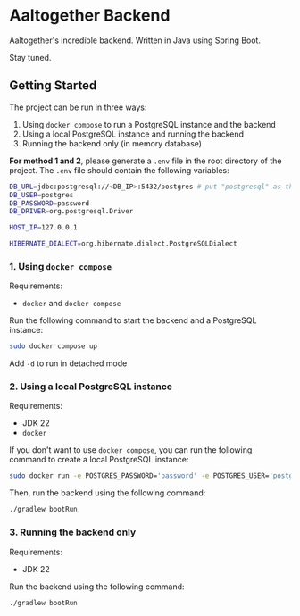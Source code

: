 # Aaltogether Backend

Aaltogether's incredible backend. Written in Java using Spring Boot.

Stay tuned. 

## Getting Started

The project can be run in three ways:
1. Using `docker compose` to run a PostgreSQL instance and the backend
2. Using a local PostgreSQL instance and running the backend
3. Running the backend only (in memory database)

**For method 1 and 2**, please generate a `.env` file in the root directory of the project. The `.env` file should contain the following variables:
 
```bash
DB_URL=jdbc:postgresql://<DB_IP>:5432/postgres # put "postgresql" as the DB_IP if you wanna use docker compose, "localhost" otherwise
DB_USER=postgres
DB_PASSWORD=password
DB_DRIVER=org.postgresql.Driver

HOST_IP=127.0.0.1

HIBERNATE_DIALECT=org.hibernate.dialect.PostgreSQLDialect
```

### 1. Using `docker compose`

Requirements:
- `docker` and `docker compose` 

Run the following command to start the backend and a PostgreSQL instance:

```bash
sudo docker compose up
```

Add `-d` to run in detached mode

### 2. Using a local PostgreSQL instance

Requirements:
- JDK 22
- `docker`

If you don't want to use `docker compose`, you can run the following command to create a local PostgreSQL instance:

```bash
sudo docker run -e POSTGRES_PASSWORD='password' -e POSTGRES_USER='postgres' -e POSTGRES_DB='postgres' -p 5432:5432 postgres
```

Then, run the backend using the following command:

```bash
./gradlew bootRun
```

### 3. Running the backend only 

Requirements:
- JDK 22

Run the backend using the following command:

```bash
./gradlew bootRun
```